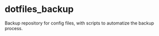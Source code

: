 # dotfiles_backup
Backup repository for config files, with scripts to automatize the backup
process.
